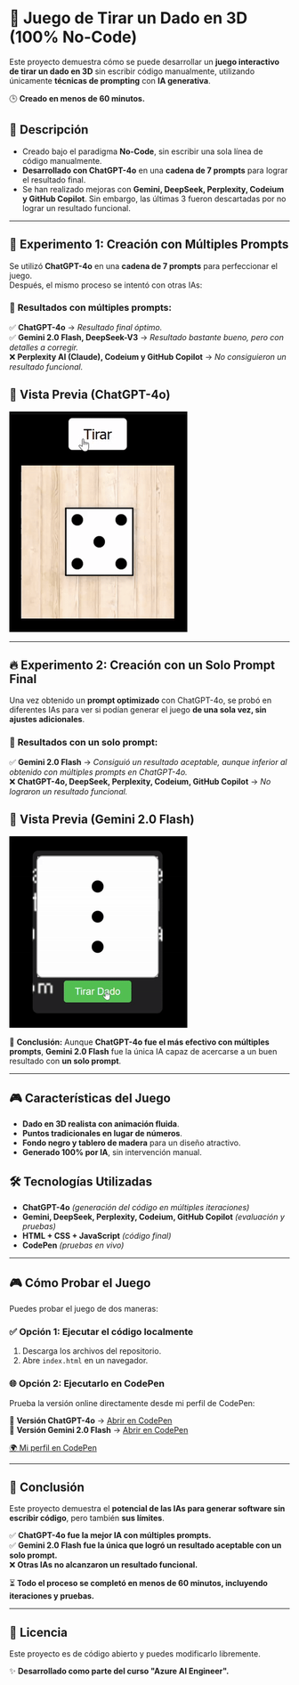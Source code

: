 # 🎲 Juego de Tirar un Dado en 3D (100% No-Code)

Este proyecto demuestra cómo se puede desarrollar un **juego interactivo de tirar un dado en 3D** sin escribir código manualmente, utilizando únicamente **técnicas de prompting** con **IA generativa**.  

🕒 **Creado en menos de 60 minutos.**  



## 🚀 Descripción
- Creado bajo el paradigma **No-Code**, sin escribir una sola línea de código manualmente.
- **Desarrollado con ChatGPT-4o** en una **cadena de 7 prompts** para lograr el resultado final.
- Se han realizado mejoras con **Gemini, DeepSeek, Perplexity, Codeium y GitHub Copilot**. Sin embargo, las últimas 3 fueron descartadas por no lograr un resultado funcional.

---

## 🔬 **Experimento 1: Creación con Múltiples Prompts**
Se utilizó **ChatGPT-4o** en una **cadena de 7 prompts** para perfeccionar el juego.  
Después, el mismo proceso se intentó con otras IAs:

### 🔹 **Resultados con múltiples prompts**:
✅ **ChatGPT-4o** → *Resultado final óptimo.*  
✅ **Gemini 2.0 Flash, DeepSeek-V3** → *Resultado bastante bueno, pero con detalles a corregir.*  
❌ **Perplexity AI (Claude), Codeium y GitHub Copilot** → *No consiguieron un resultado funcional.*  

## 🎥 Vista Previa (ChatGPT-4o)
![Demo del juego](assets/Dice_ChatGPT-4o.gif)

---

## 🔥 **Experimento 2: Creación con un Solo Prompt Final**
Una vez obtenido un **prompt optimizado** con ChatGPT-4o, se probó en diferentes IAs para ver si podían generar el juego **de una sola vez, sin ajustes adicionales**.

### 🔹 **Resultados con un solo prompt**:
✅ **Gemini 2.0 Flash** → *Consiguió un resultado aceptable, aunque inferior al obtenido con múltiples prompts en ChatGPT-4o.*  
❌ **ChatGPT-4o, DeepSeek, Perplexity, Codeium, GitHub Copilot** → *No lograron un resultado funcional.*  

## 🎥 Vista Previa (Gemini 2.0 Flash)
![Demo del juego](assets/Dice_Gemini2.0Flash.gif)

📌 **Conclusión:** Aunque **ChatGPT-4o fue el más efectivo con múltiples prompts**, **Gemini 2.0 Flash** fue la única IA capaz de acercarse a un buen resultado con **un solo prompt**.

---

## 🎮 Características del Juego
- **Dado en 3D realista con animación fluida**.
- **Puntos tradicionales en lugar de números**.
- **Fondo negro y tablero de madera** para un diseño atractivo.
- **Generado 100% por IA**, sin intervención manual.

## 🛠️ Tecnologías Utilizadas
- **ChatGPT-4o** *(generación del código en múltiples iteraciones)*
- **Gemini, DeepSeek, Perplexity, Codeium, GitHub Copilot** *(evaluación y pruebas)*
- **HTML + CSS + JavaScript** *(código final)*
- **CodePen** *(pruebas en vivo)*

---

## 🎮 **Cómo Probar el Juego**
Puedes probar el juego de dos maneras:

### ✅ **Opción 1: Ejecutar el código localmente**
1. Descarga los archivos del repositorio.
2. Abre `index.html` en un navegador.

### 🌐 **Opción 2: Ejecutarlo en CodePen**  
Prueba la versión online directamente desde mi perfil de CodePen:

🔹 **Versión ChatGPT-4o** → [Abrir en CodePen](https://codepen.io/Jonatan-S/pen/MYWjaBv)  
🔹 **Versión Gemini 2.0 Flash** → [Abrir en CodePen](https://codepen.io/Jonatan-S/pen/KwKgdxm)  
 
[🌍 Mi perfil en CodePen](https://codepen.io/Jonatan-S)  

---


## 📜 Conclusión
Este proyecto demuestra el **potencial de las IAs para generar software sin escribir código**, pero también **sus límites**.  

✅ **ChatGPT-4o fue la mejor IA con múltiples prompts.**  
✅ **Gemini 2.0 Flash fue la única que logró un resultado aceptable con un solo prompt.**  
❌ **Otras IAs no alcanzaron un resultado funcional.**  

⏳ **Todo el proceso se completó en menos de 60 minutos, incluyendo iteraciones y pruebas.**  

---

## 📜 Licencia
Este proyecto es de código abierto y puedes modificarlo libremente.

✨ **Desarrollado como parte del curso "Azure AI Engineer".**
